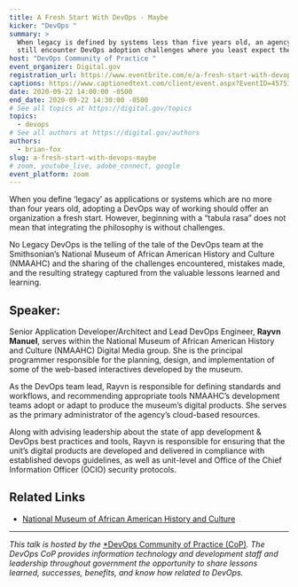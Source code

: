 ```yaml
---
title: A Fresh Start With DevOps - Maybe
kicker: "DevOps "
summary: >
  When legacy is defined by systems less than five years old, an agency can
  still encounter DevOps adoption challenges where you least expect them.
host: "DevOps Community of Practice "
event_organizer: Digital.gov
registration_url: https://www.eventbrite.com/e/a-fresh-start-with-devops-maybe-tickets-120276152209
captions: https://www.captionedtext.com/client/event.aspx?EventID=4575186&CustomerID=321
date: 2020-09-22 14:00:00 -0500
end_date: 2020-09-22 14:30:00 -0500
# See all topics at https://digital.gov/topics
topics:
  - devops
# See all authors at https://digital.gov/authors
authors:
  - brian-fox
slug: a-fresh-start-with-devops-maybe
# zoom, youtube_live, adobe_connect, google
event_platform: zoom
---
```

When you define ‘legacy’ as applications or systems which are no more than four years old, adopting a DevOps way of working should offer an organization a fresh start. However, beginning with a “tabula rasa” does not mean that integrating the philosophy is without challenges.

No Legacy DevOps is the telling of the tale of the DevOps team at the Smithsonian’s National Museum of African American History and Culture (NMAAHC) and the sharing of the challenges encountered, mistakes made, and the resulting strategy captured from the valuable lessons learned and learning.

## Speaker:

Senior Application Developer/Architect and Lead DevOps Engineer, **Rayvn Manuel**, serves within the National Museum of African American History and Culture (NMAAHC) Digital Media group. She is the principal programmer responsible for the planning, design, and implementation of some of the web-based interactives developed by the museum.

As the DevOps team lead, Rayvn is responsible for defining standards and workflows, and recommending appropriate tools NMAAHC’s development teams adopt or adapt to produce the museum’s digital products. She serves as the primary administrator of the agency’s cloud-based resources.

Along with advising leadership about the state of app development & DevOps best practices and tools, Rayvn is responsible for ensuring that the unit’s digital products are developed and delivered in compliance with established devops guidelines, as well as unit-level and Office of the Chief Information Officer (OCIO) security protocols.

## Related Links

* [National Museum of African American History and Culture](https://nmaahc.si.edu/)

- - -

*This talk is hosted by the* [*DevOps Community of Practice (CoP)](https://digital.gov/communities/devops/*)*. The DevOps CoP provides information technology and development staff and leadership throughout government the opportunity to share lessons learned, successes, benefits, and know how related to DevOps.*